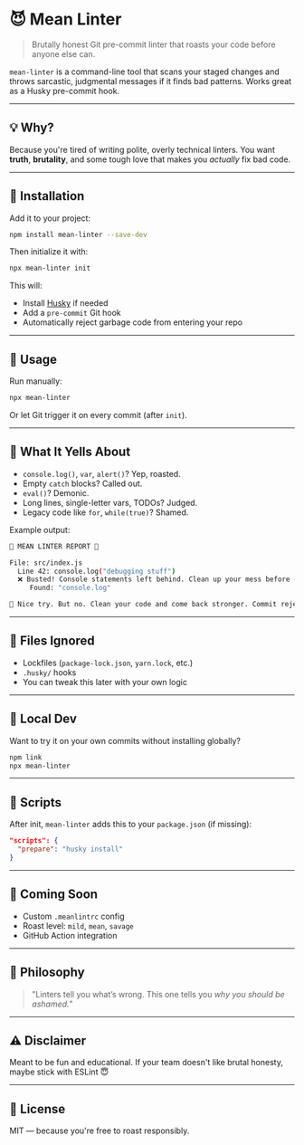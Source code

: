 # 😈 Mean Linter

> Brutally honest Git pre-commit linter that roasts your code before anyone else can.

`mean-linter` is a command-line tool that scans your staged changes and throws sarcastic, judgmental messages if it finds bad patterns. Works great as a Husky pre-commit hook.

---

## 💡 Why?

Because you're tired of writing polite, overly technical linters. You want **truth**, **brutality**, and some tough love that makes you _actually_ fix bad code.

---

## 🔧 Installation

Add it to your project:

```bash
npm install mean-linter --save-dev
```

Then initialize it with:

```bash
npx mean-linter init
```

This will:

- Install [Husky](https://github.com/typicode/husky) if needed
- Add a `pre-commit` Git hook
- Automatically reject garbage code from entering your repo

---

## 🚀 Usage

Run manually:

```bash
npx mean-linter
```

Or let Git trigger it on every commit (after `init`).

---

## 🤬 What It Yells About

- `console.log()`, `var`, `alert()`? Yep, roasted.
- Empty `catch` blocks? Called out.
- `eval()`? Demonic.
- Long lines, single-letter vars, TODOs? Judged.
- Legacy code like `for`, `while(true)`? Shamed.

Example output:

```bash
🚨 MEAN LINTER REPORT 🚨

File: src/index.js
  Line 42: console.log("debugging stuff")
  ❌ Busted! Console statements left behind. Clean up your mess before going to prod.
     Found: "console.log"

😬 Nice try. But no. Clean your code and come back stronger. Commit rejected.
```

---

## 📂 Files Ignored

- Lockfiles (`package-lock.json`, `yarn.lock`, etc.)
- `.husky/` hooks
- You can tweak this later with your own logic

---

## 🧪 Local Dev

Want to try it on your own commits without installing globally?

```bash
npm link
npx mean-linter
```

---

## 📝 Scripts

After init, `mean-linter` adds this to your `package.json` (if missing):

```json
"scripts": {
  "prepare": "husky install"
}
```

---

## 📢 Coming Soon

- Custom `.meanlintrc` config
- Roast level: `mild`, `mean`, `savage`
- GitHub Action integration

---

## 🧠 Philosophy

> "Linters tell you what’s wrong. This one tells you _why you should be ashamed._"

---

## ⚠️ Disclaimer

Meant to be fun and educational. If your team doesn't like brutal honesty, maybe stick with ESLint 😇

---

## 📃 License

MIT — because you're free to roast responsibly.
